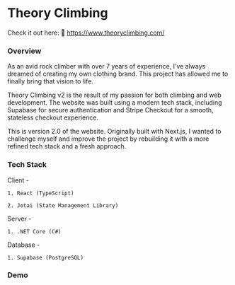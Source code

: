 # Theory Climbing
Check it out here: 🔗 https://www.theoryclimbing.com/
### Overview
As an avid rock climber with over 7 years of experience, I’ve always dreamed of creating my own clothing brand. This project has allowed me to finally bring that vision to life.

Theory Climbing v2 is the result of my passion for both climbing and web development. The website was built using a modern tech stack, including Supabase for secure authentication and Stripe Checkout for a smooth, stateless checkout experience.

This is version 2.0 of the website. Originally built with Next.js, I wanted to challenge myself and improve the project by rebuilding it with a more refined tech stack and a fresh approach.

### Tech Stack
Client - 

    1. React (TypeScript)

    2. Jotai (State Management Library)

Server -

    1. .NET Core (C#)
    
Database -

    1. Supabase (PostgreSQL)

### Demo
